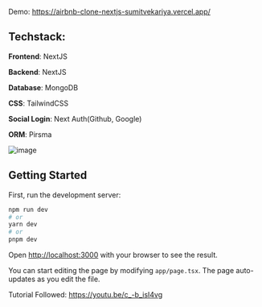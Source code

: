 Demo: https://airbnb-clone-nextjs-sumitvekariya.vercel.app/

## Techstack:

**Frontend**: NextJS

**Backend**: NextJS

**Database**: MongoDB

**CSS**: TailwindCSS

**Social Login**: Next Auth(Github, Google)

**ORM**: Pirsma


![image](https://user-images.githubusercontent.com/20764957/236602907-8c0e5ea7-af75-4c9f-8338-e3866c47cbd9.png)


## Getting Started

First, run the development server:

```bash
npm run dev
# or
yarn dev
# or
pnpm dev
```

Open [http://localhost:3000](http://localhost:3000) with your browser to see the result.

You can start editing the page by modifying `app/page.tsx`. The page auto-updates as you edit the file.

Tutorial Followed: https://youtu.be/c_-b_isI4vg
